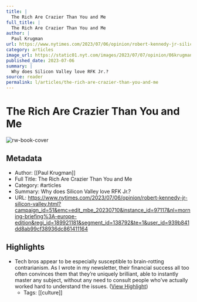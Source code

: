 ```yaml
---
title: |
  The Rich Are Crazier Than You and Me
full_title: |
  The Rich Are Crazier Than You and Me
author: |
  Paul Krugman
url: https://www.nytimes.com/2023/07/06/opinion/robert-kennedy-jr-silicon-valley.html?campaign_id=51&emc=edit_mbe_20230710&instance_id=97117&nl=morning-briefing%3A-europe-edition&regi_id=189921181&segment_id=138792&te=1&user_id=939b841dd8ab99cf38936dc861411164
category: articles
image_url: https://static01.nyt.com/images/2023/07/07/opinion/06krugman2/06krugman2-facebookJumbo.jpg
published_date: 2023-07-06
summary: |
  Why does Silicon Valley love RFK Jr.?
source: reader
permalink: l/articles/the-rich-are-crazier-than-you-and-me
---
```

# The Rich Are Crazier Than You and Me

![rw-book-cover](https://static01.nyt.com/images/2023/07/07/opinion/06krugman2/06krugman2-facebookJumbo.jpg)

## Metadata
- Author: [[Paul Krugman]]
- Full Title: The Rich Are Crazier Than You and Me
- Category: #articles
- Summary: Why does Silicon Valley love RFK Jr.?
- URL: https://www.nytimes.com/2023/07/06/opinion/robert-kennedy-jr-silicon-valley.html?campaign_id=51&emc=edit_mbe_20230710&instance_id=97117&nl=morning-briefing%3A-europe-edition&regi_id=189921181&segment_id=138792&te=1&user_id=939b841dd8ab99cf38936dc861411164

## Highlights
- Tech bros appear to be especially susceptible to brain-rotting contrarianism. As I wrote in my newsletter, their financial success all too often convinces them that they’re uniquely brilliant, able to instantly master any subject, without any need to consult people who’ve actually worked hard to understand the issues. ([View Highlight](https://read.readwise.io/read/01hbba45p22zn31bdca3nj6027))
    - Tags: [[culture]] 


